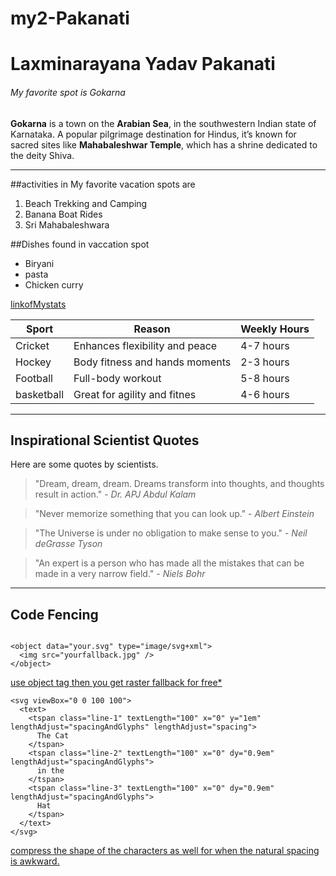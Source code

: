 # my2-Pakanati
# Laxminarayana Yadav Pakanati
###### My favorite spot is Gokarna
**Gokarna** is a town on the **Arabian Sea**, in the southwestern Indian state of Karnataka. A popular pilgrimage destination for Hindus, it’s known for sacred sites like **Mahabaleshwar Temple**, which has a shrine dedicated to the deity Shiva.

----

##activities in My favorite vacation spots are
1. Beach Trekking and Camping
2. Banana Boat Rides 
5. Sri Mahabaleshwara 

##Dishes found in vaccation spot
* Biryani
* pasta
* Chicken curry

[linkofMystats]([Title](MyStats.md))


| Sport          | Reason                          | Weekly Hours |
|----------------|---------------------------------|--------------|
| Cricket        | Enhances flexibility and peace  | 4-7 hours    |
| Hockey         | Body fitness and hands moments  | 2-3 hours    |
| Football       | Full-body workout               | 5-8 hours    |
| basketball     | Great for agility and fitnes    | 4-6 hours    |

---
## Inspirational Scientist Quotes

Here are some quotes by scientists.

> "Dream, dream, dream. Dreams transform into thoughts, and thoughts result in action." - *Dr. APJ Abdul Kalam*

> "Never memorize something that you can look up." - *Albert Einstein*

> "The Universe is under no obligation to make sense to you." - *Neil deGrasse Tyson*

> "An expert is a person who has made all the mistakes that can be made in a very narrow field." - *Niels Bohr*

****

## Code Fencing

```

<object data="your.svg" type="image/svg+xml">
  <img src="yourfallback.jpg" />
</object>

```
[use object tag then you get raster fallback for free*](https://stackoverflow.com/questions/4476526/do-i-use-img-object-or-embed-for-svg-files)

```
<svg viewBox="0 0 100 100">
  <text>
    <tspan class="line-1" textLength="100" x="0" y="1em" lengthAdjust="spacingAndGlyphs" lengthAdjust="spacing">
      The Cat
    </tspan>
    <tspan class="line-2" textLength="100" x="0" dy="0.9em" lengthAdjust="spacingAndGlyphs">
      in the
    </tspan>
    <tspan class="line-3" textLength="100" x="0" dy="0.9em" lengthAdjust="spacingAndGlyphs">
      Hat
    </tspan>
  </text>
</svg>

```

[compress the shape of the characters as well for when the natural spacing is awkward.](https://css-tricks.com/snippets/svg/text-lock-up/)

